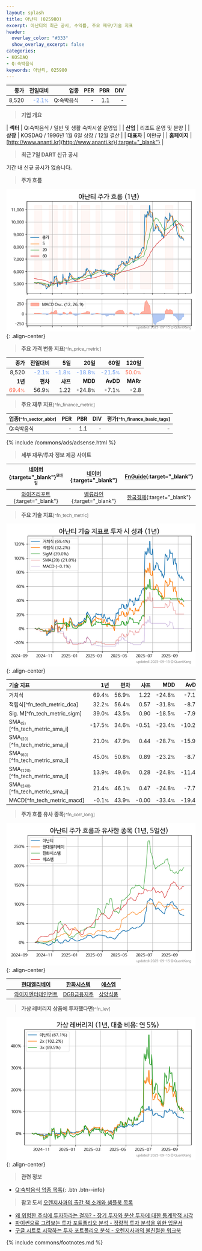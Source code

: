 ```yaml
---
layout: splash
title: 아난티 (025980)
excerpt: 아난티의 최근 공시, 수익률, 주요 재무/기술 지표
header:
  overlay_color: "#333"
  show_overlay_excerpt: false
categories:
- KOSDAQ
- Q:숙박음식
keywords: 아난티, 025980
---
```


| **종가** | **전일대비** | **업종** | **PER** | **PBR** | **DIV** |
| -------: | -----------: | -------: | ------: | ------: | ------: |
| 8,520 | <span style="color: cornflowerblue">-2.1<small>%</small></span> | Q:숙박음식 | - | 1.1 | - |

<!-- more -->


> **기업 개요**<a id="company"></a>

| <span style="white-space:nowrap;">**섹터**</span> | Q:숙박음식 / 일반 및 생활 숙박시설 운영업 |
| <span style="white-space:nowrap;">**산업**</span> | 리조트 운영 및 분양 |
| <span style="white-space:nowrap;">**상장**</span> | KOSDAQ / 1996년 1월 6일 상장 / 12월 결산 |
| <span style="white-space:nowrap;">**대표자**</span> | 이만규 |
| <span style="white-space:nowrap;">**홈페이지**</span> | [http://www.ananti.kr](http://www.ananti.kr){:target="_blank"} |


> **최근 7일 DART 신규 공시**<a id="dart"></a>

기간 내 신규 공시가 없습니다.


> **주가 흐름**<a id="price"></a>

![025980](/stock/images/025980.png){: .align-center}


> **주요 가격 변동 지표**<small>[^fn_price_metric]</small>

| **종가** | **전일대비** | **5일** | **20일** | **60일** | **120일** |
| -------: | -----------: | ------: | -------: | -------: | --------: |
| 8,520 | <span style="color: cornflowerblue">-2.1<small>%</small></span> | <span style="color: cornflowerblue">-1.8<small>%</small></span> | <span style="color: cornflowerblue">-18.8<small>%</small></span> | <span style="color: cornflowerblue">-21.5<small>%</small></span> | <span style="color: tomato">50.0<small>%</small></span> |
| **1년** | **편차** | **샤프** | **MDD** | **AvDD** | **MARr** |
| <span style="color: tomato">69.4<small>%</small></span> | 56.9<small>%</small> | 1.22 | -24.8<small>%</small> | -7.1<small>%</small> | -2.8 |


> **주요 재무 지표**<small>[^fn_finance_metric]</small>

| **업종**<small>[^fn_sector_abbr]</small> | **PER** | **PBR** | **DIV** | **평가**<small>[^fn_finance_basic_tags]</small> |
| :--------------------------------------- | ------: | ------: | ------: | ----------------------------------------------: |
| Q:숙박음식 | - | 1.1 | - | - |



{% include /commons/ads/adsense.html %}

> **세부 재무/투자 정보 제공 사이트**

| [네이버](https://m.stock.naver.com/domestic/stock/025980/finance/summary){:target="_blank"}<sup><small>모바일</small></sup> | [네이버](https://finance.naver.com/item/coinfo.naver?code=025980){:target="_blank"} | [FnGuide](https://comp.fnguide.com/SVO2/ASP/SVD_Invest.asp?gicode=A025980&MenuYn=Y){:target="_blank"} |
| :---: | :---: | :---: |
| [와이즈리포트](https://comp.wisereport.co.kr/company/c1040001.aspx?cmp_cd=025980){:target="_blank"} | [밸류라인](https://www.valueline.co.kr/finance/summary/025980){:target="_blank"} | [한국경제](https://markets.hankyung.com/stock/025980/financial-summary){:target="_blank"} |


> **주요 기술 지표**<small>[^fn_tech_metric]</small>


![025980](/stock/images/025980_tech.png){: .align-center}

| **기술 지표** | **1년** | **편차** | **샤프** | **MDD** | **AvDD** |
| :------------ | ------: | -----------: | -------: | ------: | -------: |
| 거치식 | 69.4<small>%</small> | 56.9<small>%</small> | 1.22 | -24.8<small>%</small> | -7.1<small>%</small> |
| 적립식[^fn_tech_metric_dca] | 32.2<small>%</small> | 56.4<small>%</small> | 0.57 | -31.8<small>%</small> | -8.7<small>%</small> |
| Sig. M[^fn_tech_metric_sigm] | 39.0<small>%</small> | 43.5<small>%</small> | 0.90 | -18.5<small>%</small> | -7.9<small>%</small> |
| SMA<small><sub>(5)</sub></small>[^fn_tech_metric_sma_i] | -17.5<small>%</small> | 34.6<small>%</small> | -0.51 | -23.4<small>%</small> | -10.2<small>%</small> |
| SMA<small><sub>(20)</sub></small>[^fn_tech_metric_sma_i] | 21.0<small>%</small> | 47.9<small>%</small> | 0.44 | -28.7<small>%</small> | -15.9<small>%</small> |
| SMA<small><sub>(60)</sub></small>[^fn_tech_metric_sma_i] | 45.0<small>%</small> | 50.8<small>%</small> | 0.89 | -23.2<small>%</small> | -8.7<small>%</small> |
| SMA<small><sub>(120)</sub></small>[^fn_tech_metric_sma_i] | 13.9<small>%</small> | 49.6<small>%</small> | 0.28 | -24.8<small>%</small> | -11.4<small>%</small> |
| SMA<small><sub>(240)</sub></small>[^fn_tech_metric_sma_i] | 21.4<small>%</small> | 46.1<small>%</small> | 0.47 | -24.8<small>%</small> | -7.7<small>%</small> |
| MACD[^fn_tech_metric_macd] | -0.1<small>%</small> | 43.9<small>%</small> | -0.00 | -33.4<small>%</small> | -19.4<small>%</small> |


> **주가 흐름 유사 종목**<a id="corr"></a><small>[^fn_corr_long]</small>

![025980](/stock/images/025980_corr.png){: .align-center}

|       | [현대엘리베이](/017800/) | [한화시스템](/272210/) | [에스엠](/041510/) |
| :---: | :------------------------------------: | :------------------------------------: | :------------------------------------: |
|       | [와이지엔터테인먼트](/122870/) | [DGB금융지주](/139130/) | [삼양식품](/003230/) |


> **가상 레버리지 상품에 투자했다면**<a id="2x"></a><small>[^fn_lev]</small>

![025980](/stock/images/025980_2x.png){: .align-center}


> **관련 정보**

- [Q:숙박음식 업종 목록](/stats/sector/kosdaq_업종_숙박음식_종목/){: .btn .btn--info}

> **참고 도서** [오렌지사과의 출간 책 소개와 샘플북 목록](https://kongdori.tistory.com/691)

- [왜 위험한 주식에 투자하라는 걸까? - 장기 투자와 분산 투자에 대한 통계학적 시각](https://kongdori.tistory.com/421)
- [파이썬으로 그려보는 투자 포트폴리오 분석  - 정량적 투자 분석을 위한 입문서](https://kongdori.tistory.com/643)
- [구글 시트로 시작하는 투자 포트폴리오 분석 - 오렌지사과의 불친절한 워크북](https://kongdori.tistory.com/449)


{% include commons/footnotes.md %}